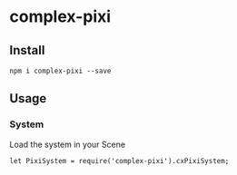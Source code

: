 # complex-pixi

## Install

    npm i complex-pixi --save

## Usage

### System

Load the system in your Scene

    let PixiSystem = require('complex-pixi').cxPixiSystem;